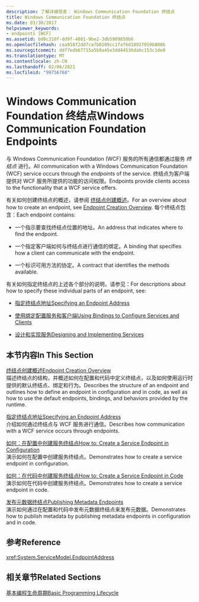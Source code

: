 ```yaml
---
description: 了解详细信息： Windows Communication Foundation 终结点
title: Windows Communication Foundation 终结点
ms.date: 03/30/2017
helpviewer_keywords:
- endpoints [WCF]
ms.assetid: bd0c310f-dd9f-4081-9be2-3db5909850b6
ms.openlocfilehash: caa918f2dd7ca7b0289cc1faf6d189270596808b
ms.sourcegitcommit: ddf7edb67715a5b9a45e3dd44536dabc153c1de0
ms.translationtype: MT
ms.contentlocale: zh-CN
ms.lasthandoff: 02/06/2021
ms.locfileid: "99756768"
---
```

# <a name="windows-communication-foundation-endpoints"></a><span data-ttu-id="b1a01-103">Windows Communication Foundation 终结点</span><span class="sxs-lookup"><span data-stu-id="b1a01-103">Windows Communication Foundation Endpoints</span></span>

<span data-ttu-id="b1a01-104">与 Windows Communication Foundation (WCF) 服务的所有通信都通过服务 *终结点* 进行。</span><span class="sxs-lookup"><span data-stu-id="b1a01-104">All communication with a Windows Communication Foundation (WCF) service occurs through the *endpoints* of the service.</span></span> <span data-ttu-id="b1a01-105">终结点为客户端提供对 WCF 服务所提供的功能的访问权限。</span><span class="sxs-lookup"><span data-stu-id="b1a01-105">Endpoints provide clients access to the functionality that a WCF service offers.</span></span>  
  
 <span data-ttu-id="b1a01-106">有关如何创建终结点的概述，请参阅 [终结点创建概述](endpoint-creation-overview.md)。</span><span class="sxs-lookup"><span data-stu-id="b1a01-106">For an overview about how to create an endpoint, see [Endpoint Creation Overview](endpoint-creation-overview.md).</span></span> <span data-ttu-id="b1a01-107">每个终结点包含：</span><span class="sxs-lookup"><span data-stu-id="b1a01-107">Each endpoint contains:</span></span>  
  
- <span data-ttu-id="b1a01-108">一个指示要查找终结点位置的地址。</span><span class="sxs-lookup"><span data-stu-id="b1a01-108">An address that indicates where to find the endpoint.</span></span>  
  
- <span data-ttu-id="b1a01-109">一个指定客户端如何与终结点进行通信的绑定。</span><span class="sxs-lookup"><span data-stu-id="b1a01-109">A binding that specifies how a client can communicate with the endpoint.</span></span>  
  
- <span data-ttu-id="b1a01-110">一个标识可用方法的协定。</span><span class="sxs-lookup"><span data-stu-id="b1a01-110">A contract that identifies the methods available.</span></span>  
  
 <span data-ttu-id="b1a01-111">有关如何指定终结点的上述各个部分的说明，请参见：</span><span class="sxs-lookup"><span data-stu-id="b1a01-111">For descriptions about how to specify these individual parts of an endpoint, see:</span></span>  
  
- [<span data-ttu-id="b1a01-112">指定终结点地址</span><span class="sxs-lookup"><span data-stu-id="b1a01-112">Specifying an Endpoint Address</span></span>](specifying-an-endpoint-address.md)  
  
- [<span data-ttu-id="b1a01-113">使用绑定配置服务和客户端</span><span class="sxs-lookup"><span data-stu-id="b1a01-113">Using Bindings to Configure Services and Clients</span></span>](using-bindings-to-configure-services-and-clients.md)  
  
- [<span data-ttu-id="b1a01-114">设计和实现服务</span><span class="sxs-lookup"><span data-stu-id="b1a01-114">Designing and Implementing Services</span></span>](designing-and-implementing-services.md)  
  
## <a name="in-this-section"></a><span data-ttu-id="b1a01-115">本节内容</span><span class="sxs-lookup"><span data-stu-id="b1a01-115">In This Section</span></span>  

 [<span data-ttu-id="b1a01-116">终结点创建概述</span><span class="sxs-lookup"><span data-stu-id="b1a01-116">Endpoint Creation Overview</span></span>](endpoint-creation-overview.md)  
 <span data-ttu-id="b1a01-117">描述终结点的结构，并概述如何在配置和代码中定义终结点，以及如何使用运行时提供的默认终结点、绑定和行为。</span><span class="sxs-lookup"><span data-stu-id="b1a01-117">Describes the structure of an endpoint and outlines how to define an endpoint in configuration and in code, as well as how to use the default endpoints, bindings, and behaviors provided by the runtime.</span></span>  
  
 [<span data-ttu-id="b1a01-118">指定终结点地址</span><span class="sxs-lookup"><span data-stu-id="b1a01-118">Specifying an Endpoint Address</span></span>](specifying-an-endpoint-address.md)  
 <span data-ttu-id="b1a01-119">介绍如何通过终结点与 WCF 服务进行通信。</span><span class="sxs-lookup"><span data-stu-id="b1a01-119">Describes how communication with a WCF service occurs through endpoints.</span></span>  
  
 [<span data-ttu-id="b1a01-120">如何：在配置中创建服务终结点</span><span class="sxs-lookup"><span data-stu-id="b1a01-120">How to: Create a Service Endpoint in Configuration</span></span>](./feature-details/how-to-create-a-service-endpoint-in-configuration.md)  
 <span data-ttu-id="b1a01-121">演示如何在配置中创建服务终结点。</span><span class="sxs-lookup"><span data-stu-id="b1a01-121">Demonstrates how to create a service endpoint in configuration.</span></span>  
  
 [<span data-ttu-id="b1a01-122">如何：在代码中创建服务终结点</span><span class="sxs-lookup"><span data-stu-id="b1a01-122">How to: Create a Service Endpoint in Code</span></span>](./feature-details/how-to-create-a-service-endpoint-in-code.md)  
 <span data-ttu-id="b1a01-123">演示如何在代码中创建服务终结点。</span><span class="sxs-lookup"><span data-stu-id="b1a01-123">Demonstrates how to create a service endpoint in code.</span></span>  
  
 [<span data-ttu-id="b1a01-124">发布元数据终结点</span><span class="sxs-lookup"><span data-stu-id="b1a01-124">Publishing Metadata Endpoints</span></span>](publishing-metadata-endpoints.md)  
 <span data-ttu-id="b1a01-125">演示如何通过在配置和代码中发布元数据终结点来发布元数据。</span><span class="sxs-lookup"><span data-stu-id="b1a01-125">Demonstrates how to publish metadata by publishing metadata endpoints in configuration and in code.</span></span>  
  
## <a name="reference"></a><span data-ttu-id="b1a01-126">参考</span><span class="sxs-lookup"><span data-stu-id="b1a01-126">Reference</span></span>  

 <xref:System.ServiceModel.EndpointAddress>  
  
## <a name="related-sections"></a><span data-ttu-id="b1a01-127">相关章节</span><span class="sxs-lookup"><span data-stu-id="b1a01-127">Related Sections</span></span>  

 [<span data-ttu-id="b1a01-128">基本编程生命周期</span><span class="sxs-lookup"><span data-stu-id="b1a01-128">Basic Programming Lifecycle</span></span>](basic-programming-lifecycle.md)
